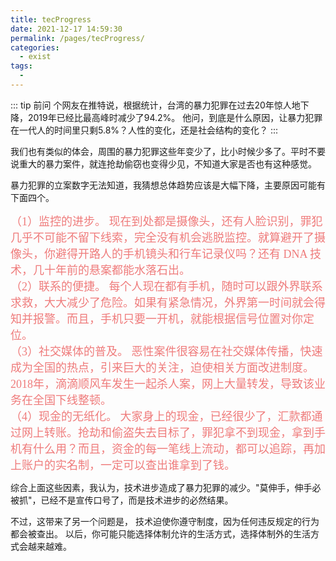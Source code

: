 ```yaml
---
title: tecProgress
date: 2021-12-17 14:59:30
permalink: /pages/tecProgress/
categories:
  - exist
tags:
  - 
---
```

::: tip 前问
个网友在推特说，根据统计，台湾的暴力犯罪在过去20年惊人地下降，2019年已经比最高峰时减少了94.2%。
他问，到底是什么原因，让暴力犯罪在一代人的时间里只剩5.8%？人性的变化，还是社会结构的变化？
:::

我们也有类似的体会，周围的暴力犯罪这些年变少了，比小时候少多了。平时不要说重大的暴力案件，就连抢劫偷窃也变得少见，不知道大家是否也有这种感觉。

暴力犯罪的立案数字无法知道，我猜想总体趋势应该是大幅下降，主要原因可能有下面四个。

<font face="PingFang SC" color="#ef7b7b" size="4">
（1）监控的进步。 现在到处都是摄像头，还有人脸识别，罪犯几乎不可能不留下线索，完全没有机会逃脱监控。就算避开了摄像头，你避得开路人的手机镜头和行车记录仪吗？还有 DNA 技术，几十年前的悬案都能水落石出。
</font><br/>

<font face="PingFang SC" color="#ef7b7b" size="4">
（2）联系的便捷。 每个人现在都有手机，随时可以跟外界联系求救，大大减少了危险。如果有紧急情况，外界第一时间就会得知并报警。而且，手机只要一开机，就能根据信号位置对你定位。
</font><br/>

<font face="PingFang SC" color="#ef7b7b" size="4">
（3）社交媒体的普及。 恶性案件很容易在社交媒体传播，快速成为全国的热点，引来巨大的关注，迫使相关方面改进制度。2018年，滴滴顺风车发生一起杀人案，网上大量转发，导致该业务在全国下线整顿。
</font><br/>

<font face="PingFang SC" color="#ef7b7b" size="4">
（4）现金的无纸化。 大家身上的现金，已经很少了，汇款都通过网上转账。抢劫和偷盗失去目标了，罪犯拿不到现金，拿到手机有什么用？而且，资金的每一笔线上流动，都可以追踪，再加上账户的实名制，一定可以查出谁拿到了钱。
</font><br/>

综合上面这些因素，我认为，技术进步造成了暴力犯罪的减少。"莫伸手，伸手必被抓"，已经不是宣传口号了，而是技术进步的必然结果。

不过，这带来了另一个问题是， 技术迫使你遵守制度，因为任何违反规定的行为都会被查出。 以后，你可能只能选择体制允许的生活方式，选择体制外的生活方式会越来越难。